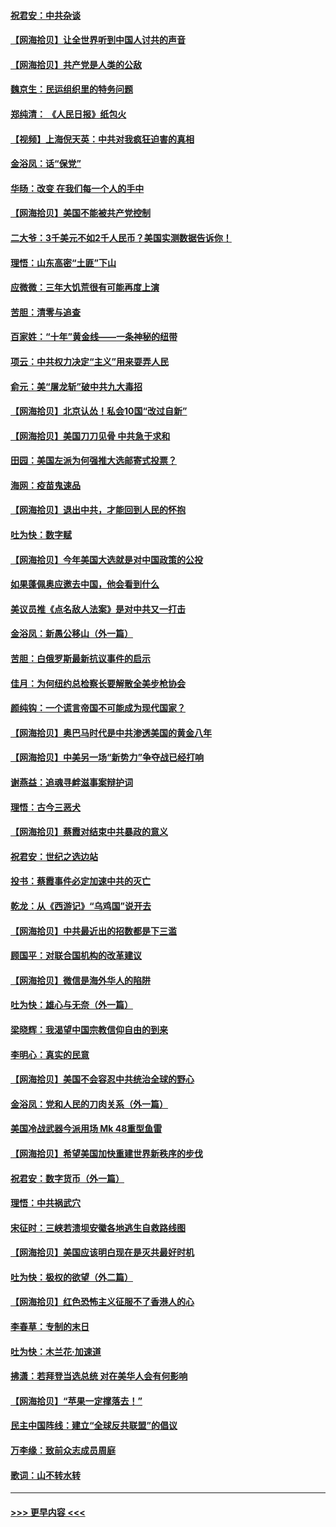 #### [祝君安：中共杂谈](../pages/nsc993/n12366076.md?t=08300251) 
#### [【网海拾贝】让全世界听到中国人讨共的声音](../pages/nsc993/n12365569.md?t=08300251) 
#### [【网海拾贝】共产党是人类的公敌](../pages/nsc993/n12363182.md?t=08300251) 
#### [魏京生：民运组织里的特务问题](../pages/nsc993/n12363010.md?t=08300251) 
#### [郑纯清： 《人民日报》纸包火](../pages/nsc993/n12362706.md?t=08300251) 
#### [【视频】上海倪天英：中共对我疯狂迫害的真相](../pages/nsc993/n12356341.md?t=08300251) 
#### [金浴凤：话“保党”](../pages/nsc993/n12361867.md?t=08300251) 
#### [华旸：改变 在我们每一个人的手中](../pages/nsc993/n12361774.md?t=08300251) 
#### [【网海拾贝】美国不能被共产党控制](../pages/nsc993/n12360271.md?t=08300251) 
#### [二大爷：3千美元不如2千人民币？美国实测数据告诉你！](../pages/nsc993/n12358563.md?t=08300251) 
#### [理悟：山东高密“土匪”下山](../pages/nsc993/n12358535.md?t=08300251) 
#### [应微微：三年大饥荒很有可能再度上演](../pages/nsc993/n12358523.md?t=08300251) 
#### [苦胆：清零与追查](../pages/nsc993/n12358501.md?t=08300251) 
#### [百家姓：“十年”黄金线——一条神秘的纽带](../pages/nsc993/n12358319.md?t=08300251) 
#### [项云：中共权力决定“主义”用来耍弄人民](../pages/nsc993/n12358172.md?t=08300251) 
#### [俞元：美“屠龙斩”破中共九大毒招](../pages/nsc993/n12357822.md?t=08300251) 
#### [【网海拾贝】北京认怂！私会10国“改过自新”](../pages/nsc993/n12357784.md?t=08300251) 
#### [【网海拾贝】美国刀刀见骨 中共急于求和](../pages/nsc993/n12355511.md?t=08300251) 
#### [田园：美国左派为何强推大选邮寄式投票？](../pages/nsc993/n12352963.md?t=08300251) 
#### [海网：疫苗鬼速品](../pages/nsc993/n12354438.md?t=08300251) 
#### [【网海拾贝】退出中共，才能回到人民的怀抱](../pages/nsc993/n12352634.md?t=08300251) 
#### [吐为快：数字赋](../pages/nsc993/n12352317.md?t=08300251) 
#### [【网海拾贝】今年美国大选就是对中国政策的公投](../pages/nsc993/n12350973.md?t=08300251) 
#### [如果蓬佩奥应邀去中国，他会看到什么](../pages/nsc993/n12350945.md?t=08300251) 
#### [美议员推《点名敌人法案》是对中共又一打击](../pages/nsc993/n12350765.md?t=08300251) 
#### [金浴凤：新愚公移山（外一篇）](../pages/nsc993/n12350253.md?t=08300251) 
#### [苦胆：白俄罗斯最新抗议事件的启示](../pages/nsc993/n12349989.md?t=08300251) 
#### [佳月：为何纽约总检察长要解散全美步枪协会](../pages/nsc993/n12349939.md?t=08300251) 
#### [颜纯钩：一个谎言帝国不可能成为现代国家？](../pages/nsc993/n12349898.md?t=08300251) 
#### [【网海拾贝】奥巴马时代是中共渗透美国的黄金八年](../pages/nsc993/n12349284.md?t=08300251) 
#### [【网海拾贝】中美另一场“新势力”争夺战已经打响](../pages/nsc993/n12346998.md?t=08300251) 
#### [谢燕益：追魂寻衅滋事案辩护词](../pages/nsc993/n12346892.md?t=08300251) 
#### [理悟：古今三恶犬](../pages/nsc993/n12345190.md?t=08300251) 
#### [【网海拾贝】蔡霞对结束中共暴政的意义](../pages/nsc993/n12344263.md?t=08300251) 
#### [祝君安：世纪之选边站](../pages/nsc993/n12342382.md?t=08300251) 
#### [投书：蔡霞事件必定加速中共的灭亡](../pages/nsc993/n12341881.md?t=08300251) 
#### [乾龙：从《西游记》“乌鸡国”说开去](../pages/nsc993/n12341690.md?t=08300251) 
#### [【网海拾贝】中共最近出的招数都是下三滥](../pages/nsc993/n12341593.md?t=08300251) 
#### [顾国平：对联合国机构的改革建议](../pages/nsc993/n12339928.md?t=08300251) 
#### [【网海拾贝】微信是海外华人的陷阱](../pages/nsc993/n12338868.md?t=08300251) 
#### [吐为快：雄心与无奈（外一篇）](../pages/nsc993/n12338132.md?t=08300251) 
#### [梁晓辉：我渴望中国宗教信仰自由的到来](../pages/nsc993/n12336657.md?t=08300251) 
#### [李明心：真实的民意](../pages/nsc993/n12336089.md?t=08300251) 
#### [【网海拾贝】美国不会容忍中共统治全球的野心](../pages/nsc993/n12336063.md?t=08300251) 
#### [金浴凤：党和人民的刀肉关系（外一篇）](../pages/nsc993/n12335834.md?t=08300251) 
#### [美国冷战武器今派用场 Mk 48重型鱼雷](../pages/nsc993/n12335354.md?t=08300251) 
#### [【网海拾贝】希望美国加快重建世界新秩序的步伐](../pages/nsc993/n12334224.md?t=08300251) 
#### [祝君安：数字货币（外一篇）](../pages/nsc993/n12334186.md?t=08300251) 
#### [理悟：中共祸武穴](../pages/nsc993/n12333962.md?t=08300251) 
#### [宋征时：三峡若溃坝安徽各地逃生自救路线图](../pages/nsc993/n12332450.md?t=08300251) 
#### [【网海拾贝】美国应该明白现在是灭共最好时机](../pages/nsc993/n12332313.md?t=08300251) 
#### [吐为快：极权的欲望（外二篇）](../pages/nsc993/n12332089.md?t=08300251) 
#### [【网海拾贝】红色恐怖主义征服不了香港人的心](../pages/nsc993/n12329296.md?t=08300251) 
#### [李春草：专制的末日](../pages/nsc993/n12329079.md?t=08300251) 
#### [吐为快：木兰花‧加速道](../pages/nsc993/n12327366.md?t=08300251) 
#### [拂潇：若拜登当选总统 对在美华人会有何影响](../pages/nsc993/n12295996.md?t=08300251) 
#### [【网海拾贝】“苹果一定撑落去！”](../pages/nsc993/n12326784.md?t=08300251) 
#### [民主中国阵线：建立“全球反共联盟”的倡议](../pages/nsc993/n12324177.md?t=08300251) 
#### [万李缘：致前众志成员周庭](../pages/nsc993/n12324635.md?t=08300251) 
#### [歌词：山不转水转](../pages/nsc993/n12324599.md?t=08300251) 

----
#### [ >>> 更早内容 <<< ](../indexes/nsc993-earlier.md)
